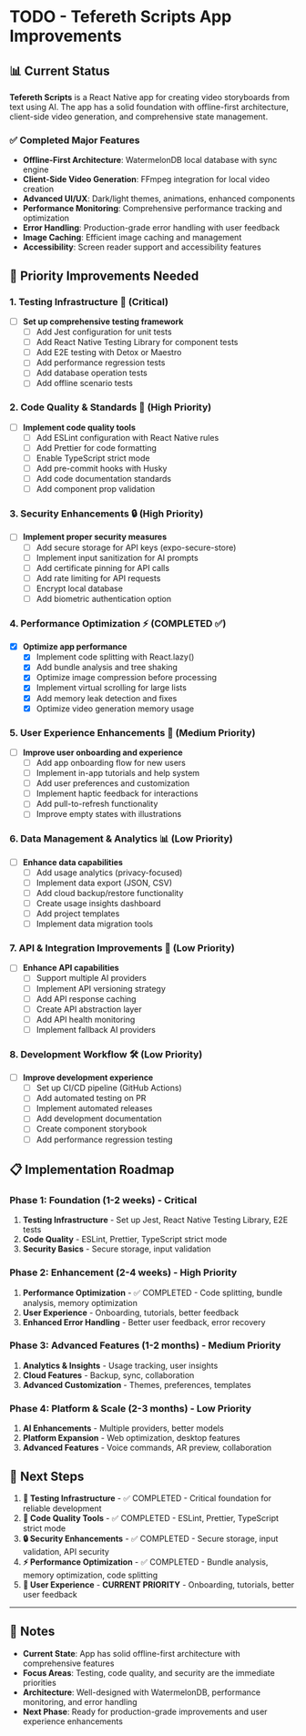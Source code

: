 # TODO - Tefereth Scripts App Improvements

## 📊 Current Status

**Tefereth Scripts** is a React Native app for creating video storyboards from text using AI. The app has a solid foundation with offline-first architecture, client-side video generation, and comprehensive state management.

### ✅ Completed Major Features
- **Offline-First Architecture**: WatermelonDB local database with sync engine
- **Client-Side Video Generation**: FFmpeg integration for local video creation
- **Advanced UI/UX**: Dark/light themes, animations, enhanced components
- **Performance Monitoring**: Comprehensive performance tracking and optimization
- **Error Handling**: Production-grade error handling with user feedback
- **Image Caching**: Efficient image caching and management
- **Accessibility**: Screen reader support and accessibility features

## 🎯 Priority Improvements Needed

### 1. **Testing Infrastructure** 🧪 (Critical)
- [ ] **Set up comprehensive testing framework**
  - [ ] Add Jest configuration for unit tests
  - [ ] Add React Native Testing Library for component tests
  - [ ] Add E2E testing with Detox or Maestro
  - [ ] Add performance regression tests
  - [ ] Add database operation tests
  - [ ] Add offline scenario tests

### 2. **Code Quality & Standards** 📏 (High Priority)
- [ ] **Implement code quality tools**
  - [ ] Add ESLint configuration with React Native rules
  - [ ] Add Prettier for code formatting
  - [ ] Enable TypeScript strict mode
  - [ ] Add pre-commit hooks with Husky
  - [ ] Add code documentation standards
  - [ ] Add component prop validation

### 3. **Security Enhancements** 🔒 (High Priority)
- [ ] **Implement proper security measures**
  - [ ] Add secure storage for API keys (expo-secure-store)
  - [ ] Implement input sanitization for AI prompts
  - [ ] Add certificate pinning for API calls
  - [ ] Add rate limiting for API requests
  - [ ] Encrypt local database
  - [ ] Add biometric authentication option

### 4. **Performance Optimization** ⚡ (COMPLETED ✅)
- [x] **Optimize app performance**
  - [x] Implement code splitting with React.lazy()
  - [x] Add bundle analysis and tree shaking
  - [x] Optimize image compression before processing
  - [x] Implement virtual scrolling for large lists
  - [x] Add memory leak detection and fixes
  - [x] Optimize video generation memory usage

### 5. **User Experience Enhancements** 🎨 (Medium Priority)
- [ ] **Improve user onboarding and experience**
  - [ ] Add app onboarding flow for new users
  - [ ] Implement in-app tutorials and help system
  - [ ] Add user preferences and customization
  - [ ] Implement haptic feedback for interactions
  - [ ] Add pull-to-refresh functionality
  - [ ] Improve empty states with illustrations

### 6. **Data Management & Analytics** 📊 (Low Priority)
- [ ] **Enhance data capabilities**
  - [ ] Add usage analytics (privacy-focused)
  - [ ] Implement data export (JSON, CSV)
  - [ ] Add cloud backup/restore functionality
  - [ ] Create usage insights dashboard
  - [ ] Add project templates
  - [ ] Implement data migration tools

### 7. **API & Integration Improvements** 🔌 (Low Priority)
- [ ] **Enhance API capabilities**
  - [ ] Support multiple AI providers
  - [ ] Implement API versioning strategy
  - [ ] Add API response caching
  - [ ] Create API abstraction layer
  - [ ] Add API health monitoring
  - [ ] Implement fallback AI providers

### 8. **Development Workflow** 🛠️ (Low Priority)
- [ ] **Improve development experience**
  - [ ] Set up CI/CD pipeline (GitHub Actions)
  - [ ] Add automated testing on PR
  - [ ] Implement automated releases
  - [ ] Add development documentation
  - [ ] Create component storybook
  - [ ] Add performance regression testing

## 📋 Implementation Roadmap

### Phase 1: Foundation (1-2 weeks) - Critical
1. **Testing Infrastructure** - Set up Jest, React Native Testing Library, E2E tests
2. **Code Quality** - ESLint, Prettier, TypeScript strict mode
3. **Security Basics** - Secure storage, input validation

### Phase 2: Enhancement (2-4 weeks) - High Priority  
1. **Performance Optimization** - ✅ COMPLETED - Code splitting, bundle analysis, memory optimization
2. **User Experience** - Onboarding, tutorials, better feedback
3. **Enhanced Error Handling** - Better user feedback, error recovery

### Phase 3: Advanced Features (1-2 months) - Medium Priority
1. **Analytics & Insights** - Usage tracking, user insights
2. **Cloud Features** - Backup, sync, collaboration
3. **Advanced Customization** - Themes, preferences, templates

### Phase 4: Platform & Scale (2-3 months) - Low Priority
1. **AI Enhancements** - Multiple providers, better models
2. **Platform Expansion** - Web optimization, desktop features
3. **Advanced Features** - Voice commands, AR preview, collaboration

## 🎯 Next Steps

1. **🧪 Testing Infrastructure** - ✅ COMPLETED - Critical foundation for reliable development
2. **📏 Code Quality Tools** - ✅ COMPLETED - ESLint, Prettier, TypeScript strict mode  
3. **🔒 Security Enhancements** - ✅ COMPLETED - Secure storage, input validation, API security
4. **⚡ Performance Optimization** - ✅ COMPLETED - Bundle analysis, memory optimization, code splitting
5. **🎨 User Experience** - **CURRENT PRIORITY** - Onboarding, tutorials, better user feedback

---

## 📝 Notes

- **Current State**: App has solid offline-first architecture with comprehensive features
- **Focus Areas**: Testing, code quality, and security are the immediate priorities
- **Architecture**: Well-designed with WatermelonDB, performance monitoring, and error handling
- **Next Phase**: Ready for production-grade improvements and user experience enhancements